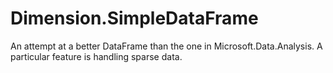 # Dimension.SimpleDataFrame
An attempt at a better DataFrame than the one in Microsoft.Data.Analysis.
A particular feature is handling sparse data.

